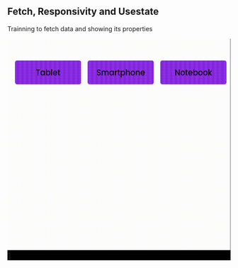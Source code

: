 
 <h2>Fetch, Responsivity and Usestate</h2>
    <p>Trainning to fetch data and showing its properties</p>

<img  src="src/assets/gif12.gif" width="700px" height="500px" style="text-align:center">
